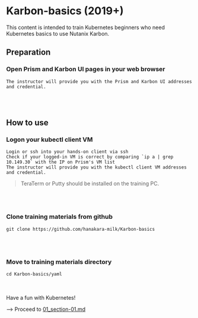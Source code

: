# Karbon-basics (2019+)
This content is intended to train Kubernetes beginners who need Kubernetes basics to use Nutanix Karbon.

## Preparation
### Open Prism and Karbon UI pages in your web browser
```
The instructor will provide you with the Prism and Karbon UI addresses and credential.
```
</br>
</br>

## How to use
### Logon your kubectl client VM 
```
Login or ssh into your hands-on client via ssh
Check if your logged-in VM is correct by comparing `ip a | grep 10.149.30` with the IP on Prism's VM list
The instructor will provide you with the kubectl client VM addresses and credential.
```
> TeraTerm or Putty should be installed on the training PC.
</br>
</br>

### Clone training materials from github
```
git clone https://github.com/hanakara-milk/Karbon-basics
```
</br>
</br>

### Move to training materials directory
```
cd Karbon-basics/yaml
```
</br>
</br>
Have a fun with Kubernetes!

--> Proceed to [01_section-01.md](https://github.com/hanakara-milk/Karbon-basics/blob/master/01-section-01.md)
</br>
</br>
